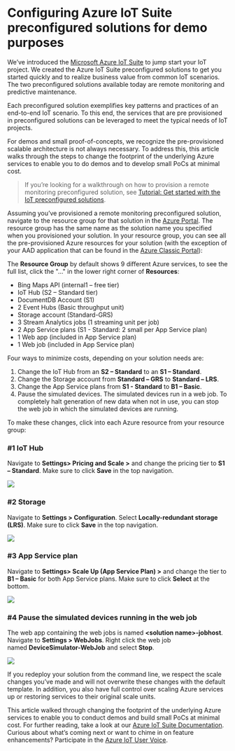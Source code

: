 # Configuring Azure IoT Suite preconfigured solutions for demo purposes

We’ve introduced the [Microsoft Azure IoT Suite] to jump start your IoT project. We created the Azure IoT Suite preconfigured solutions to get you started quickly and to realize business value from common IoT scenarios. The two preconfigured solutions available today are remote monitoring and predictive maintenance.

Each preconfigured solution exemplifies key patterns and practices of an end-to-end IoT scenario. To this end, the services that are pre provisioned in preconfigured solutions can be leveraged to meet the typical needs of IoT projects.

For demos and small proof-of-concepts, we recognize the pre-provisioned scalable architecture is not always necessary. To address this, this article walks through the steps to change the footprint of the underlying Azure services to enable you to do demos and to develop small PoCs at minimal cost.

> If you’re looking for a walkthrough on how to provision a remote monitoring preconfigured solution, see [Tutorial: Get started with the IoT preconfigured solutions].

Assuming you’ve provisioned a remote monitoring preconfigured solution, navigate to the resource group for that solution in the [Azure Portal]. The resource group has the same name as the solution name you specified when you provisioned your solution. In your resource group, you can see all the pre-provisioned Azure resources for your solution (with the exception of your AAD application that can be found in the [Azure Classic Portal]):

The **Resource Group** by default shows 9 different Azure services, to see the full list, click the "…" in the lower right corner of **Resources**:

-   Bing Maps API (internal1 – free tier)
-   IoT Hub (S2 – Standard tier)
-   DocumentDB Account (S1)
-   2 Event Hubs (Basic throughput unit)
-   Storage account (Standard-GRS)
-   3 Stream Analytics jobs (1 streaming unit per job)
-   2 App Service plans (S1 - Standard: 2 small per App Service plan)
-   1 Web app (included in App Service plan)
-   1 Web job (included in App Service plan)

Four ways to minimize costs, depending on your solution needs are:

1.  Change the IoT Hub from an **S2 – Standard** to an **S1 – Standard**.
2.  Change the Storage account from **Standard – GRS** to **Standard – LRS**.
3.  Change the App Service plans from **S1 - Standard** to **B1 – Basic**.
4.  Pause the simulated devices. The simulated devices run in a web job. To completely halt generation of new data when not in use, you can stop the web job in which the simulated devices are running.

To make these changes, click into each Azure resource from your resource group:

### \#1 IoT Hub

Navigate to **Settings&gt; Pricing and Scale &gt;** and change the pricing tier to **S1 – Standard**. Make sure to click **Save** in the top navigation.

![][img-iot-hub]

### \#2 Storage

Navigate to **Settings &gt; Configuration**. Select **Locally-redundant storage (LRS)**. Make sure to click **Save** in the top navigation.

![][img-storage]

### \#3 App Service plan

Navigate to **Settings&gt; Scale Up (App Service Plan) &gt;** and change the tier to **B1 – Basic** for both App Service plans. Make sure to click **Select** at the bottom.

![][img-service]

### \#4 Pause the simulated devices running in the web job

The web app containing the web jobs is named **&lt;solution name&gt;-jobhost**. Navigate to **Settings &gt; WebJobs**. Right click the web job named **DeviceSimulator-WebJob** and select **Stop**.

![][img-job]

If you redeploy your solution from the command line, we respect the scale changes you’ve made and will not overwrite these changes with the default template. In addition, you also have full control over scaling Azure services up or restoring services to their original scale units.

This article walked through changing the footprint of the underlying Azure services to enable you to conduct demos and build small PoCs at minimal cost. For further reading, take a look at our [Azure IoT Suite Documentation]. Curious about what’s coming next or want to chime in on feature enhancements? Participate in the [Azure IoT User Voice].


<!-- Images and links -->
[Microsoft Azure IoT Suite]: http://www.microsoft.com/server-cloud/internet-of-things/azure-iot-suite.aspx
[Tutorial: Get started with the IoT preconfigured solutions]: https://azure.microsoft.com/edocumentation/articles/iot-suite-getstarted-preconfigured-solutions/
[Azure Portal]: https://portal.azure.com/
[Azure Classic Portal]: https://manage.windowsazure.com/
[img-iot-hub]: media/image1.png
[img-storage]: media/image2.png
[img-service]: media/image3.png
[img-job]: media/image4.png
[Azure IoT Suite Documentation]: https://azure.microsoft.com/documentation/suites/iot-suite
[Azure IoT User Voice]: https://feedback.azure.com/forums/321918-azure-iot
